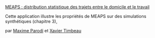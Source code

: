 [MEAPS : distribution statistique des trajets entre le domicile et le travail](https://xtimbeau.github.io/meaps/)

Cette application illustre les propriétés de MEAPS sur des simulations synthétiques (chapitre 3),

par [Maxime Parodi](mailto:maxime.parodi@sciencespo.fr) et [Xavier Timbeau](mailto:xavier.timbeau@sciencespo.fr)

